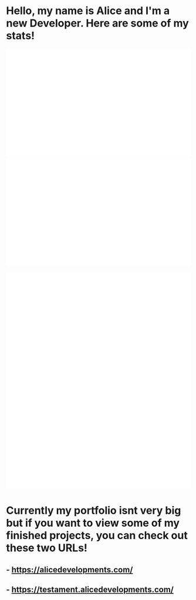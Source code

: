 # Hello, my name is Alice and I'm a new Developer. Here are some of my stats!

![](https://raw.githubusercontent.com/kuromidev/github-stats/master/generated/overview.svg#gh-dark-mode-only)
![](https://raw.githubusercontent.com/kuromidev/github-stats/master/generated/overview.svg#gh-light-mode-only)

![](https://raw.githubusercontent.com/kuromidev/github-stats/master/generated/languages.svg#gh-dark-mode-only)
![](https://raw.githubusercontent.com/kuromidev/github-stats/master/generated/languages.svg#gh-light-mode-only)

# Currently my portfolio isnt very big but if you want to view some of my finished projects, you can check out these two URLs!
## - https://alicedevelopments.com/
## - https://testament.alicedevelopments.com/
